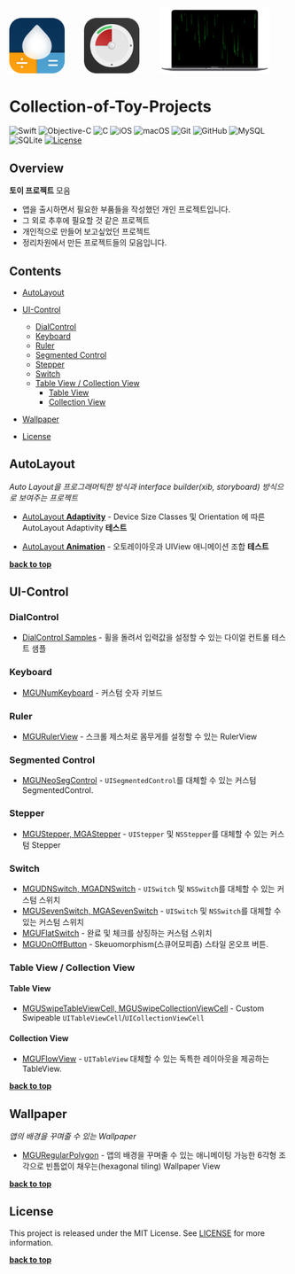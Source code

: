 [<img src="./images/AppIcon.png" width="100">](https://apps.apple.com/app/id1574452904)
&nbsp; &nbsp; &nbsp; &nbsp;
[<img src="./images/miniTimer.png" width="100">](https://apps.apple.com/app/id1618148240)
&nbsp; &nbsp; &nbsp; &nbsp;
[<img src="./images/free-matrix-air-mini.png" width="200">](https://mulgrim.com/free/)

# Collection-of-Toy-Projects
![Swift](https://img.shields.io/badge/Swift-F05138?style=flat-square&logo=Swift&logoColor=white)
![Objective-C](https://img.shields.io/badge/Objective--C-3A95E3?style=flat-square&logo=apple&logoColor=white)
![C](https://img.shields.io/badge/C-00599C?style=flat-square&logo=c&logoColor=white)
![iOS](https://img.shields.io/badge/IOS-000000?style=flat-square&logo=ios&logoColor=white)
![macOS](https://img.shields.io/badge/MAC%20OS-000000?style=flat-square&logo=macos&logoColor=F0F0F0)
![Git](https://img.shields.io/badge/Git-F05033?style=flat-square&logo=git&logoColor=white)
![GitHub](https://img.shields.io/badge/GitHub-121011?style=flat-square&logo=github&logoColor=white)
![MySQL](https://img.shields.io/badge/MySQL-4479A1?style=flat-square&logo=mysql&logoColor=white)
![SQLite](https://img.shields.io/badge/SQLite-003B57?style=flat-square&logo=sqlite&logoColor=white)
[![License](http://img.shields.io/badge/license-MIT-lightgrey.svg?style=flat-square)](http://mit-license.org)


## Overview
**토이 프로젝트** 모음   
- 앱을 출시하면서 필요한 부품들을 작성했던 개인 프로젝트입니다.
- 그 외로 추후에 필요할 것 같은 프로젝트
- 개인적으로 만들어 보고싶었던 프로젝트
- 정리차원에서 만든 프로젝트들의 모음입니다. 


## Contents
- [AutoLayout](#autoLayout)
- [UI-Control](#ui-control)
    - [DialControl](#dialControl)
    - [Keyboard](#keyboard)
    - [Ruler](#ruler)
    - [Segmented Control](#segmented-control)
    - [Stepper](#stepper)
    - [Switch](#switch)
    - [Table View / Collection View](#table-view--collection-view)
      - [Table View](#table-view)
      - [Collection View](#collection-view)
      
- [Wallpaper](#wallpaper)
- [License](#license)


## AutoLayout
*Auto Layout을 프로그래머틱한 방식과 interface builder(xib, storyboard) 방식으로 보여주는 프로젝트*
- [AutoLayout **Adaptivity**](https://github.com/sonkoni/Collection-of-Toy-Projects/tree/main/Contents/AutoLayout_Adaptivity) - Device Size Classes 및 Orientation 에 따른 AutoLayout Adaptivity **테스트**

- [AutoLayout **Animation**](https://github.com/sonkoni/Collection-of-Toy-Projects/tree/main/Contents/AutoLayout_Animation) - 오토레이아웃과 UIView 애니메이션 조합 **테스트**
 
**[back to top](#contents)**

## UI-Control
### DialControl
- [DialControl Samples](https://github.com/sonkoni/Collection-of-Toy-Projects/tree/main/Contents/DialControl_Samples) - 휠을 돌려서 입력값을 설정할 수 있는 다이얼 컨트롤 테스트 샘플
### Keyboard
- [MGUNumKeyboard](https://github.com/sonkoni/Collection-of-Toy-Projects/tree/main/Contents/MGUNumKeyboard) - 커스텀 숫자 키보드
### Ruler
- [MGURulerView](https://github.com/sonkoni/Collection-of-Toy-Projects/tree/main/Contents/MGURulerView) - 스크롤 제스처로 몸무게를 설정할 수 있는 RulerView 
### Segmented Control
- [MGUNeoSegControl](https://github.com/sonkoni/Collection-of-Toy-Projects/tree/main/Contents/MGUNeoSegControl) - `UISegmentedControl`를 대체할 수 있는 커스텀 SegmentedControl.

### Stepper
- [MGUStepper, MGAStepper](https://github.com/sonkoni/Collection-of-Toy-Projects/tree/main/Contents/Stepper) - `UIStepper` 및 `NSStepper`를 대체할 수 있는 커스텀 Stepper
    
### Switch
- [MGUDNSwitch, MGADNSwitch](https://github.com/sonkoni/Collection-of-Toy-Projects/tree/main/Contents/DayNightSwitch) - `UISwitch` 및 `NSSwitch`를 대체할 수 있는 커스텀 스위치
- [MGUSevenSwitch, MGASevenSwitch](https://github.com/sonkoni/Collection-of-Toy-Projects/tree/main/Contents/SevenSwitch) - `UISwitch` 및 `NSSwitch`를 대체할 수 있는 커스텀 스위치
- [MGUFlatSwitch](https://github.com/sonkoni/Collection-of-Toy-Projects/tree/main/Contents/MGUFlatSwitch) - 완료 및 체크를 상징하는 커스텀 스위치
- [MGUOnOffButton](https://github.com/sonkoni/Collection-of-Toy-Projects/tree/main/Contents/MGUOnOffButton) - Skeuomorphism(스큐어모피즘) 스타일 온오프 버튼.



### Table View / Collection View

#### Table View
- [MGUSwipeTableViewCell, MGUSwipeCollectionViewCell](https://github.com/sonkoni/Collection-of-Toy-Projects/tree/main/Contents/SwipeCell) - Custom Swipeable `UITableViewCell`/`UICollectionViewCell`

#### Collection View
- [MGUFlowView](https://github.com/sonkoni/Collection-of-Toy-Projects/tree/main/Contents/MGUFlowView) - `UITableView` 대체할 수 있는 독특한 레이아웃을 제공하는 TableView.

**[back to top](#contents)**

## Wallpaper
*앱의 배경을 꾸며줄 수 있는 Wallpaper*
- [MGURegularPolygon](https://github.com/sonkoni/Collection-of-Toy-Projects/tree/main/Contents/MGURegularPolygon) - 앱의 배경을 꾸며줄 수 있는 애니메이팅 가능한 6각형 조각으로 빈틈없이 채우는(hexagonal tiling) Wallpaper View

**[back to top](#contents)**

## License

This project is released under the MIT License. See [LICENSE](https://github.com/sonkoni/Collection-of-Toy-Projects/blob/main/LICENSE) for more information.

**[back to top](#contents)**
